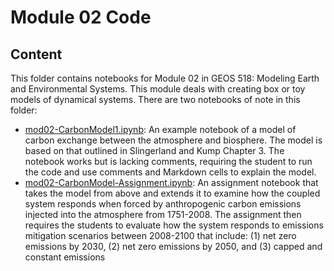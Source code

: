 # Module 02 Code

## Content

This folder contains notebooks for Module 02 in GEOS 518: Modeling Earth and Environmental Systems. This module deals with creating box or toy models of dynamical systems. There are two notebooks of note in this folder:

* [mod02-CarbonModel1.ipynb](./mod02-CarbonModel1.ipynb): An example notebook of a model of carbon exchange between the atmosphere and biosphere. The model is based on that outlined in Slingerland and Kump Chapter 3. The notebook works but is lacking comments, requiring the student to run the code and use comments and Markdown cells to explain the model.
* [mod02-CarbonModel-Assignment.ipynb](./mod02-CarbonModel-Assignment.ipynb): An assignment notebook that takes the model from above and extends it to examine how the coupled system responds when forced by anthropogenic carbon emissions injected into the atmosphere from 1751-2008. The assignment then requires the students to evaluate how the system responds to emissions mitigation scenarios between 2008-2100 that include: (1) net zero emissions by 2030, (2) net zero emissions by 2050, and (3) capped and constant emissions

